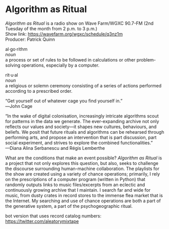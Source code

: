 # Algorithm as Ritual

<i>Algorithm as Ritual</i> is a radio show on Wave Farm/WGXC 90.7-FM (2nd Tuesday of the month from 2 p.m. to 3 p.m.)<br> 
Show link: https://wavefarm.org/wgxc/schedule/q3nz1m<br>
Producer: Patrick Quinn<br>

al·go·rithm<br>
<i>noun</i><br>
a process or set of rules to be followed in calculations or other problem-solving operations, especially by a computer.<br>

rit·u·al<br>
<i>noun</i><br>
a religious or solemn ceremony consisting of a series of actions performed according to a prescribed order.<br>

“Get yourself out of whatever cage you find yourself in.”<br>
―John Cage<br>

“In the wake of digital colonisation, increasingly intricate algorithms scout for patterns in the data we generate. The ever-expanding archive not only reflects our values and society—it shapes new cultures, behaviours, and beliefs. We posit that future rituals and algorithms can be rehearsed through performing arts, and propose an intervention that is part discussion, part social experiment, and strives to explore the combined functionalities.”<br>
—Diana Alina Serbanescu and Régis Lemberthe<br>

What are the conditions that make an event possible? <i>Algorithm as Ritual</i> is a project that not only explores this question, but also, seeks to challenge the discourse surrounding human-machine collaboration. The playlists for the show are created using a variety of chance operations; primarily, I rely on the prescriptions of a computer program (written in Python) that randomly outputs links to music files/excerpts from an eclectic and continuously growing archive that I maintain. I search far and wide for music, from dusty crates in record stores to the immense flea market that is the Internet. My searching and use of chance operations are both a part of the generative system, a part of the psychogeographic ritual. 

bot version that uses record catalog numbers: https://twitter.com/aleatorymixtape
